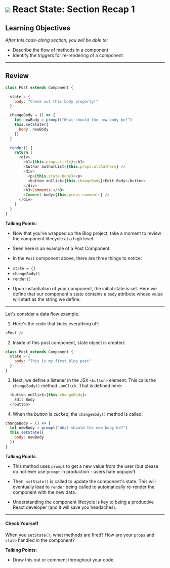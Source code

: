 
# ![](https://ga-dash.s3.amazonaws.com/production/assets/logo-9f88ae6c9c3871690e33280fcf557f33.png) React State: Section Recap 1

## Learning Objectives

*After this code-along section, you will be able to:*

* Describe the flow of methods in a component
* Identify the triggers for re-rendering of a component

---

## Review

```js
class Post extends Component {

  state = {
    body: "Check out this body property!"
  }

  changeBody = () => {
    let newBody = prompt("What should the new body be?")
    this.setState({
      body: newBody
    })
  }

  render() {
    return (
      <div>
        <h1>{this.props.title}</h1>
        <Author authorList={this.props.allAuthors} />
        <div>
          <p>{this.state.body}</p>
          <button onClick={this.changeBody}>Edit Body</button>
        </div>
        <h3>Comments:</h3>
        <Comment body={this.props.comments} />
      </div>
    )
  }
}
```

<aside class="notes">

**Talking Points**:

- Now that you've wrapped up the Blog project, take a moment to review the component lifecycle at a high level.

- Seen here is an example of a Post Component.

- In the `Post` component above, there are three things to notice:

* `state = {}`
* `changeBody()`
* `render()`

- Upon instantiation of your component, the initial state is set. Here we define that our component's state contains a `body` attribute whose value will start as the string we define.

</aside>

---

Let's consider a data flow example.

1. Here's the code that kicks everything off:

  ```js
  <Post />
  ```

2. Inside of this post component, state object is created:

```js
class Post extends Component {
  state = {
    body: "This is my first blog post"
  }
}
```

3. Next, we define a listener in the JSX `<button>` element. This calls the `changeBody()` method `.onClick`. That is defined here:

```js
  <button onClick={this.changeBody}>
    Edit Body
  </button>
```

4. When the _button_ is _clicked_, the `changeBody()` method is called.

  ```js
  changeBody = () => {
    let newBody = prompt("What should the new body be?")
    this.setState({
      body: newBody
    })
  }
  ```

<aside class="notes">

**Talking Points**:

- This method uses `prompt` to get a new value from the user (but please do not ever use `prompt` in production - users hate popups!).

- Then, `setState()` is called to update the component's state.  This will eventually lead to `render` being called to automatically re-render the component with the new data.

- Understanding the component lifecycle is key to being a productive React developer (and it will save you headaches).

</aside>

---

#### Check Yourself

When you `setState()`, what methods are fired? How are your `props` and `state` handled in the component? 

<aside class="notes">

**Talking Points**:

- Draw this out or comment throughout your code.

</aside>
